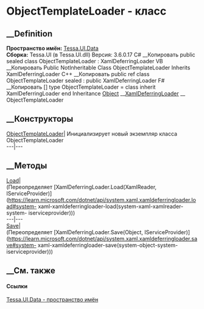 # ObjectTemplateLoader - класс
##  __Definition
 **Пространство имён:** [Tessa.UI.Data](N_Tessa_UI_Data.htm)  
 **Сборка:** Tessa.UI (в Tessa.UI.dll) Версия: 3.6.0.17
C# __Копировать
     public sealed class ObjectTemplateLoader : XamlDeferringLoader
VB __Копировать
     Public NotInheritable Class ObjectTemplateLoader
    	Inherits XamlDeferringLoader
C++ __Копировать
     public ref class ObjectTemplateLoader sealed : public XamlDeferringLoader
F# __Копировать
     [<SealedAttribute>]
    type ObjectTemplateLoader = 
        class
            inherit XamlDeferringLoader
        end
Inheritance
    [Object](https://learn.microsoft.com/dotnet/api/system.object) __[XamlDeferringLoader](https://learn.microsoft.com/dotnet/api/system.xaml.xamldeferringloader) __ ObjectTemplateLoader
##  __Конструкторы
[ObjectTemplateLoader](M_Tessa_UI_Data_ObjectTemplateLoader__ctor.htm)|
Инициализирует новый экземпляр класса ObjectTemplateLoader  
---|---  
##  __Методы
[Load](M_Tessa_UI_Data_ObjectTemplateLoader_Load.htm)|  
(Переопределяет [XamlDeferringLoader.Load(XamlReader,
IServiceProvider)](https://learn.microsoft.com/dotnet/api/system.xaml.xamldeferringloader.load#system-
xaml-xamldeferringloader-load\(system-xaml-xamlreader-system-
iserviceprovider\)))  
---|---  
[Save](M_Tessa_UI_Data_ObjectTemplateLoader_Save.htm)|  
(Переопределяет [XamlDeferringLoader.Save(Object,
IServiceProvider)](https://learn.microsoft.com/dotnet/api/system.xaml.xamldeferringloader.save#system-
xaml-xamldeferringloader-save\(system-object-system-iserviceprovider\)))  
##  __См. также
#### Ссылки
[Tessa.UI.Data - пространство имён](N_Tessa_UI_Data.htm)
